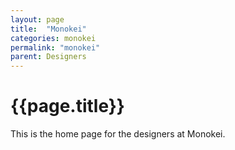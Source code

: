 ```yaml
---
layout: page
title:  "Monokei"
categories: monokei
permalink: "monokei"
parent: Designers
---
```

# {{page.title}}

This is the home page for the designers at Monokei.
